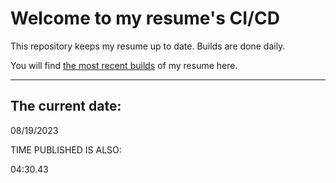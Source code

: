 # Welcome to my resume's CI/CD
This repository keeps my resume up to date. Builds are done daily.
  
You will find [the most recent builds](output/) of my resume here.
* * *
 
## The current date:  
 08/19/2023 
   
  
  
 TIME PUBLISHED IS ALSO: 
  
 04:30.43 
  
  
